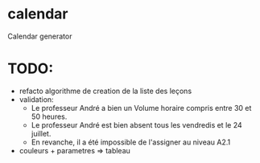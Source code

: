 # calendar

Calendar generator

# TODO:

- refacto algorithme de creation de la liste des leçons
- validation:
  - Le professeur André a bien un Volume horaire compris entre 30 et 50 heures.
  - Le professeur André est bien absent tous les vendredis et le 24 juillet.
  - En revanche, il a été impossible de l'assigner au niveau A2.1
- couleurs + parametres => tableau
